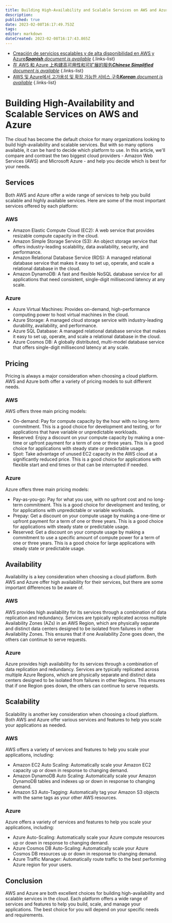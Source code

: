 ```yaml
---
title: Building High-Availability and Scalable Services on AWS and Azure
description: 
published: true
date: 2023-02-08T16:17:49.753Z
tags: 
editor: markdown
dateCreated: 2023-02-08T16:17:43.865Z
---
```


- [Creación de servicios escalables y de alta disponibilidad en AWS y Azure***Spanish** document is available*](/es/Knowledge-base/Cloud/building-high-availability-and-scalable-services-on-aws-and-azure)
{.links-list}
- [在 AWS 和 Azure 上构建高可用性和可扩展的服务***Chinese Simplified** document is available*](/zh/Knowledge-base/Cloud/building-high-availability-and-scalable-services-on-aws-and-azure)
{.links-list}
- [AWS 및 Azure에서 고가용성 및 확장 가능한 서비스 구축***Korean** document is available*](/ko/Knowledge-base/Cloud/building-high-availability-and-scalable-services-on-aws-and-azure)
{.links-list}


# Building High-Availability and Scalable Services on AWS and Azure

The cloud has become the default choice for many organizations looking to build high-availability and scalable services. But with so many options available, it can be hard to decide which platform to use. In this article, we'll compare and contrast the two biggest cloud providers - Amazon Web Services (AWS) and Microsoft Azure - and help you decide which is best for your needs.

## Services

Both AWS and Azure offer a wide range of services to help you build scalable and highly available services. Here are some of the most important services offered by each platform:

### AWS

- Amazon Elastic Compute Cloud (EC2): A web service that provides resizable compute capacity in the cloud.
- Amazon Simple Storage Service (S3): An object storage service that offers industry-leading scalability, data availability, security, and performance.
- Amazon Relational Database Service (RDS): A managed relational database service that makes it easy to set up, operate, and scale a relational database in the cloud.
- Amazon DynamoDB: A fast and flexible NoSQL database service for all applications that need consistent, single-digit millisecond latency at any scale.

### Azure

- Azure Virtual Machines: Provides on-demand, high-performance computing power to host virtual machines in the cloud.
- Azure Storage: A managed cloud storage service with industry-leading durability, availability, and performance.
- Azure SQL Database: A managed relational database service that makes it easy to set up, operate, and scale a relational database in the cloud.
- Azure Cosmos DB: A globally distributed, multi-model database service that offers single-digit millisecond latency at any scale.

## Pricing

Pricing is always a major consideration when choosing a cloud platform. AWS and Azure both offer a variety of pricing models to suit different needs.

### AWS

AWS offers three main pricing models:

- On-demand: Pay for compute capacity by the hour with no long-term commitment. This is a good choice for development and testing, or for applications that have variable or unpredictable workloads.
- Reserved: Enjoy a discount on your compute capacity by making a one-time or upfront payment for a term of one or three years. This is a good choice for applications with steady state or predictable usage.
- Spot: Take advantage of unused EC2 capacity in the AWS cloud at a significantly reduced price. This is a good choice for applications with flexible start and end times or that can be interrupted if needed.

### Azure

Azure offers three main pricing models:

- Pay-as-you-go: Pay for what you use, with no upfront cost and no long-term commitment. This is a good choice for development and testing, or for applications with unpredictable or variable workloads.
- Prepay: Get a discount on your compute usage by making a one-time or upfront payment for a term of one or three years. This is a good choice for applications with steady state or predictable usage.
- Reserved: Get a discount on your compute usage by making a commitment to use a specific amount of compute power for a term of one or three years. This is a good choice for large applications with steady state or predictable usage.

## Availability

Availability is a key consideration when choosing a cloud platform. Both AWS and Azure offer high availability for their services, but there are some important differences to be aware of.

### AWS

AWS provides high availability for its services through a combination of data replication and redundancy. Services are typically replicated across multiple Availability Zones (AZs) in an AWS Region, which are physically separate and distinct data centers designed to be isolated from failures in other Availability Zones. This ensures that if one Availability Zone goes down, the others can continue to serve requests.

### Azure

Azure provides high availability for its services through a combination of data replication and redundancy. Services are typically replicated across multiple Azure Regions, which are physically separate and distinct data centers designed to be isolated from failures in other Regions. This ensures that if one Region goes down, the others can continue to serve requests.

## Scalability

Scalability is another key consideration when choosing a cloud platform. Both AWS and Azure offer various services and features to help you scale your applications as needed.

### AWS

AWS offers a variety of services and features to help you scale your applications, including:

- Amazon EC2 Auto Scaling: Automatically scale your Amazon EC2 capacity up or down in response to changing demand.
- Amazon DynamoDB Auto Scaling: Automatically scale your Amazon DynamoDB tables and indexes up or down in response to changing demand.
- Amazon S3 Auto-Tagging: Automatically tag your Amazon S3 objects with the same tags as your other AWS resources.

### Azure

Azure offers a variety of services and features to help you scale your applications, including:

- Azure Auto-Scaling: Automatically scale your Azure compute resources up or down in response to changing demand.
- Azure Cosmos DB Auto-Scaling: Automatically scale your Azure Cosmos DB resources up or down in response to changing demand.
- Azure Traffic Manager: Automatically route traffic to the best performing Azure region for your users.

## Conclusion

 AWS and Azure are both excellent choices for building high-availability and scalable services in the cloud. Each platform offers a wide range of services and features to help you build, scale, and manage your applications. The best choice for you will depend on your specific needs and requirements.